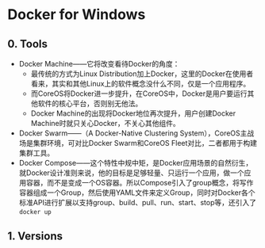 # Docker for Windows

## 0. Tools

* Docker Machine——它将改变看待Docker的角度：
  * 最传统的方式为Linux Distribution加上Docker，这里的Docker在使用者看来，其实和其他Linux上的软件概念没什么不同，仅是一个应用程序。
  * 而CoreOS将Docker进一步提升，在CoreOS中，Docker是用户要运行其他软件的核心平台，否则别无他法。
  * Docker Machine的出现将Docker地位再次提升，用户创建Docker Machine时就只关心Docker，不关心其他组件。
* Docker Swarm——（A Docker-Native Clustering System），CoreOS主战场是集群环境，可对比Docker Swarm和CoreOS Fleet对比，二者都用于构建集群工具。
* Docker Compose——这个特性中规中矩，是Docker应用场景的自然衍生，就Docker设计准则来说，他的目标是足够轻量、只运行一个应用，做一个应用容器，而不是变成一个OS容器。所以Compose引入了group概念，将写作容器组成一个Group，然后使用YAML文件来定义Group，同时对Docker各个标准API进行扩展以支持group、build、pull、run、start、stop等，还引入了`docker up`

## 1. Versions



